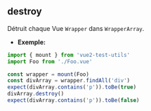 ## destroy

Détruit chaque Vue `Wrapper` dans `WrapperArray`.

- **Exemple:**

```js
import { mount } from 'vue2-test-utils'
import Foo from './Foo.vue'

const wrapper = mount(Foo)
const divArray = wrapper.findAll('div')
expect(divArray.contains('p')).toBe(true)
divArray.destroy()
expect(divArray.contains('p')).toBe(false)
```
